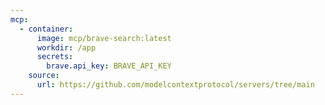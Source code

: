 ```yaml
---
mcp:
  - container:
      image: mcp/brave-search:latest
      workdir: /app
      secrets:
        brave.api_key: BRAVE_API_KEY
    source:
      url: https://github.com/modelcontextprotocol/servers/tree/main
---
```


